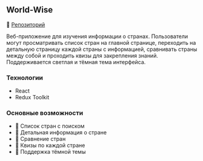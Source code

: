 ## World-Wise
🔗 [Репозиторий](https://github.com/твой_репозиторий)  

Веб-приложение для изучения информации о странах. Пользователи могут просматривать список стран на главной странице, переходить на детальную страницу каждой страны с информацией, сравнивать страны между собой и проходить квизы для закрепления знаний. Поддерживается светлая и тёмная тема интерфейса.

### Технологии
- React
- Redux Toolkit

### Основные возможности
- 🔹 Список стран с поиском  
- 🔹 Детальная информация о стране  
- 🔹 Сравнение стран  
- 🔹 Квизы по каждой стране  
- 🔹 Поддержка тёмной темы  
